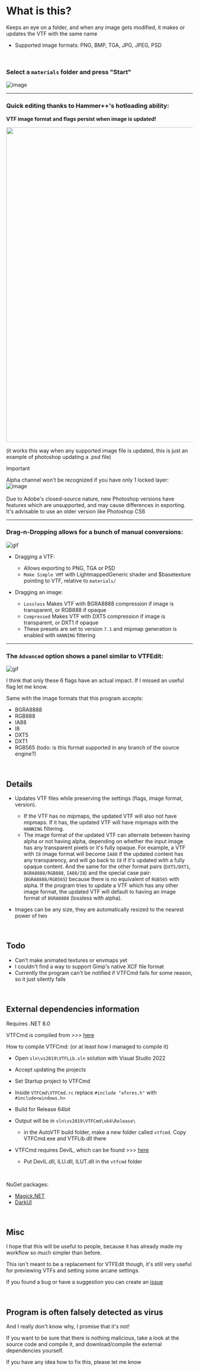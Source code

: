 # What is this?

Keeps an eye on a folder, and when any image gets modified, it makes or updates the VTF with the same name

- Supported image formats: PNG, BMP, TGA, JPG, JPEG, PSD

<br />


### Select a `materials` folder and press "Start"

![image](https://github.com/NvC-DmN-CH/AutoVTF/assets/56874047/0bb94b08-fbec-4dde-8e87-cfd8e6bd28f8)

---
### Quick editing thanks to Hammer++'s hotloading ability:
**VTF image format and flags persist when image is updated!**

<img src="https://i.imgur.com/lExfFyl.gif" width="850"/>

(it works this way when any supported image file is updated, this is just an example of   photoshop updating a .psd file)

> [!IMPORTANT]  
Alpha channel won't be recognized if you have only 1 locked layer: <br/> ![image](https://github.com/NvC-DmN-CH/AutoVTF/assets/56874047/b63caa90-43f1-44fd-a5b4-8c287d7da1f3) <br/><br/> Due to Adobe's closed-source nature, new Photoshop versions have features which are unsupported, and may cause differences in exporting. It's advisable to use an older version like Photoshop CS6


---

### Drag-n-Dropping allows for a bunch of manual conversions:

![gif](https://github.com/NvC-DmN-CH/AutoVTF/assets/56874047/6edd8f1d-fb10-42ff-ba77-b2c9fc793d0e)

- Dragging a VTF:
  - Allows exporting to PNG, TGA or PSD
  - `Make Simple VMT` with LightmappedGeneric shader and $basetexture pointing to VTF, relative to `materials/`


- Dragging an image:
  - `Lossless` Makes VTF with BGRA8888 compression if image is transparent, or RGB888 if opaque
  - `Compressed` Makes VTF with DXT5 compression if image is transparent, or DXT1 if opaque
  - These presets are set to version `7.1` and mipmap generation is enabled with `HANNING` filtering

---

### The `Advanced` option shows a panel similar to VTFEdit:
![gif](https://github.com/NvC-DmN-CH/AutoVTF/assets/56874047/a75e51e1-1ee2-48db-93ec-2617cd65c6df)



I think that only these 6 flags have an actual impact. If I missed an useful flag let me know.

Same with the image formats that this program accepts:
  - BGRA8888
  - RGB888
  - IA88
  - I8
  - DXT5
  - DXT1
  - RGB565 (todo: is this format supported in any branch of the source engine?)

<br />

## Details
- Updates VTF files while preserving the settings (flags, image format, version).
    - If the VTF has no mipmaps, the updated VTF will also not have mipmaps. If it has, the updated VTF will have mipmaps with the `HANNING` filtering.
    - The image format of the updated VTF can alternate between having alpha or not having alpha, depending on whether the input image has any transparent pixels or it's fully opaque. For example, a VTF with `I8` image format will become `IA88` if the updated content has any transparency, and will go back to `I8` if it's updated with a fully opaque content. And the same for the other format pairs (`DXT5/DXT1`, `BGRA8888/RGB888`, `IA88/I8`) and the special case pair: (`BGRA8888/RGB565`) because there is no equivalent of `RGB565` with alpha. If the program tries to update a VTF which has any other image format, the updated VTF will default to having an image format of `BGRA8888` (lossless with alpha).

- Images can be any size, they are automatically resized to the nearest power of two



<br />

## Todo
+ Can't make animated textures or envmaps yet
+ I couldn't find a way to support Gimp's native XCF file format
+ Currently the program can't be notified if VTFCmd fails for some reason, so it just silently fails

<br />

## External dependencies information
Requires .NET 8.0

VTFCmd is compiled from >>> [here](https://github.com/Sky-rym/VTFEdit-Reloaded)

How to compile VTFCmd: (or at least how I managed to compile it)
- Open `sln\vs2019\VTFLib.sln` solution with Visual Studio 2022
- Accept updating the projects
- Set Startup project to VTFCmd
- Inside `VTFCmd\VTFCmd.rc` replace `#include "afxres.h"` with `#include<windows.h>`
- Build for Release 64bit
- Output will be in `sln\vs2019\VTFCmd\x64\Release\`
  - in the AutoVTF build folder, make a new folder called `vtfcmd`. Copy VTFCmd.exe and VTFLib.dll there

- VTFCmd requires DevIL, which can be found >>> [here](https://sourceforge.net/projects/openil/files/DevIL%20Win32%20and%20Win64/DevIL-EndUser-x64-1.8.0.zip/download?use_mirror=phoenixnap)
  - Put DevIL.dll, ILU.dll, ILUT.dll in the `vtfcmd` folder

<br />

NuGet packages:
- [Magick.NET](https://github.com/dlemstra/Magick.NET)
- [DarkUI](https://github.com/RobinPerris/DarkUI)

<br />

## Misc
I hope that this will be useful to people, because it has already made my workflow so much simpler than before.

This isn't meant to be a replacement for VTFEdit though, it's still very useful for previewing VTFs and setting some arcane settings.

If you found a bug or have a suggestion you can create an [issue](https://github.com/NvC-DmN-CH/AutoVTF/issues)

<br />

## Program is often falsely detected as virus
And I really don't know why, I promise that it's not!

If you want to be sure that there is nothing malicious, take a look at the source code and compile it, and download/compile the external dependencies yourself.

If you have any idea how to fix this, please let me know
